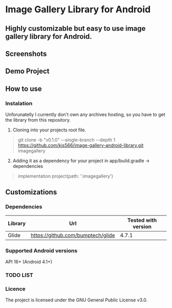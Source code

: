 # Image Gallery Library for Android

## Highly customizable but easy to use image gallery library for Android.

## Screenshots

## Demo Project

## How to use
### Instalation
Unforunatelly I currently don't own any archives hosting, so you have to get the library from this repository.
1. Cloning into your projects root file.
> git clone -b "v0.1.0" --single-branch --depth 1 https://github.com/kjs566/image-gallery-android-library.git imagegallery
2. Adding it as a dependency for your project in app/build.gradle -> dependencies
> implementation project(path: ':imagegallery')

## Customizations 

### Dependencies

Library | Url | Tested with version
------- | --- | -------
 Glide | https://github.com/bumptech/glide | 4.7.1

### Supported Android versions
API 16+ (Android 4.1+)

### TODO LIST

### Licence

The project is licensed under the GNU General Public License v3.0.
